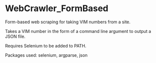 # WebCrawler_FormBased
Form-based web scraping for taking VIM numbers from a site.

Takes a VIM number in the form of a command line argument to output a JSON file.

Requires Selenium to be added to PATH. 

Packages used: selenium, argparse, json